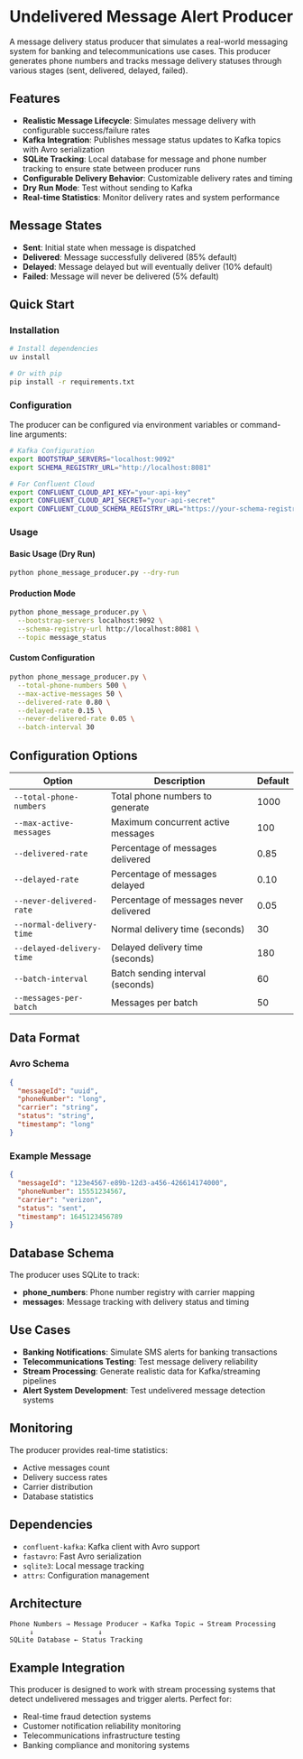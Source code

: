 # Undelivered Message Alert Producer

A message delivery status producer that simulates a real-world messaging system for banking and telecommunications use cases. This producer generates phone numbers and tracks message delivery statuses through various stages (sent, delivered, delayed, failed).

## Features

- **Realistic Message Lifecycle**: Simulates message delivery with configurable success/failure rates
- **Kafka Integration**: Publishes message status updates to Kafka topics with Avro serialization
- **SQLite Tracking**: Local database for message and phone number tracking to ensure state between producer runs
- **Configurable Delivery Behavior**: Customizable delivery rates and timing
- **Dry Run Mode**: Test without sending to Kafka
- **Real-time Statistics**: Monitor delivery rates and system performance

## Message States

- **Sent**: Initial state when message is dispatched
- **Delivered**: Message successfully delivered (85% default)
- **Delayed**: Message delayed but will eventually deliver (10% default)
- **Failed**: Message will never be delivered (5% default)

## Quick Start

### Installation

```bash
# Install dependencies
uv install

# Or with pip
pip install -r requirements.txt
```

### Configuration

The producer can be configured via environment variables or command-line arguments:

```bash
# Kafka Configuration
export BOOTSTRAP_SERVERS="localhost:9092"
export SCHEMA_REGISTRY_URL="http://localhost:8081"

# For Confluent Cloud
export CONFLUENT_CLOUD_API_KEY="your-api-key"
export CONFLUENT_CLOUD_API_SECRET="your-api-secret"
export CONFLUENT_CLOUD_SCHEMA_REGISTRY_URL="https://your-schema-registry.com"
```

### Usage

#### Basic Usage (Dry Run)
```bash
python phone_message_producer.py --dry-run
```

#### Production Mode
```bash
python phone_message_producer.py \
  --bootstrap-servers localhost:9092 \
  --schema-registry-url http://localhost:8081 \
  --topic message_status
```

#### Custom Configuration
```bash
python phone_message_producer.py \
  --total-phone-numbers 500 \
  --max-active-messages 50 \
  --delivered-rate 0.80 \
  --delayed-rate 0.15 \
  --never-delivered-rate 0.05 \
  --batch-interval 30
```

## Configuration Options

| Option | Description | Default |
|--------|-------------|---------|
| `--total-phone-numbers` | Total phone numbers to generate | 1000 |
| `--max-active-messages` | Maximum concurrent active messages | 100 |
| `--delivered-rate` | Percentage of messages delivered | 0.85 |
| `--delayed-rate` | Percentage of messages delayed | 0.10 |
| `--never-delivered-rate` | Percentage of messages never delivered | 0.05 |
| `--normal-delivery-time` | Normal delivery time (seconds) | 30 |
| `--delayed-delivery-time` | Delayed delivery time (seconds) | 180 |
| `--batch-interval` | Batch sending interval (seconds) | 60 |
| `--messages-per-batch` | Messages per batch | 50 |

## Data Format

### Avro Schema
```json
{
  "messageId": "uuid",
  "phoneNumber": "long",
  "carrier": "string",
  "status": "string",
  "timestamp": "long"
}
```

### Example Message
```json
{
  "messageId": "123e4567-e89b-12d3-a456-426614174000",
  "phoneNumber": 15551234567,
  "carrier": "verizon",
  "status": "sent",
  "timestamp": 1645123456789
}
```

## Database Schema

The producer uses SQLite to track:
- **phone_numbers**: Phone number registry with carrier mapping
- **messages**: Message tracking with delivery status and timing

## Use Cases

- **Banking Notifications**: Simulate SMS alerts for banking transactions
- **Telecommunications Testing**: Test message delivery reliability
- **Stream Processing**: Generate realistic data for Kafka/streaming pipelines
- **Alert System Development**: Test undelivered message detection systems

## Monitoring

The producer provides real-time statistics:
- Active messages count
- Delivery success rates
- Carrier distribution
- Database statistics

## Dependencies

- `confluent-kafka`: Kafka client with Avro support
- `fastavro`: Fast Avro serialization
- `sqlite3`: Local message tracking
- `attrs`: Configuration management

## Architecture

```
Phone Numbers → Message Producer → Kafka Topic → Stream Processing
     ↓                ↓
SQLite Database ← Status Tracking
```

## Example Integration

This producer is designed to work with stream processing systems that detect undelivered messages and trigger alerts. Perfect for:

- Real-time fraud detection systems
- Customer notification reliability monitoring
- Telecommunications infrastructure testing
- Banking compliance and monitoring systems
